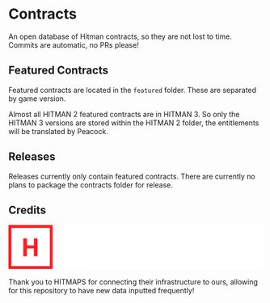 # Contracts

An open database of Hitman contracts, so they are not lost to time. Commits are automatic, no PRs please!

## Featured Contracts
Featured contracts are located in the `featured` folder. These are separated by game version.

Almost all HITMAN 2 featured contracts are in HITMAN 3. So only the HITMAN 3 versions are stored within the HITMAN 2 folder, the entitlements will be translated by Peacock.

## Releases
Releases currently only contain featured contracts. There are currently no plans to package the contracts folder for release.

## Credits

![HITMAPS Logo](.github/hitmaps-logo.png)

Thank you to HITMAPS for connecting their infrastructure to ours, allowing for this repository to have new data inputted frequently!
